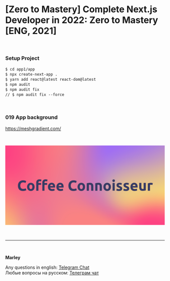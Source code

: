 # [Zero to Mastery] Complete Next.js Developer in 2022: Zero to Mastery [ENG, 2021]

<br/>

### Setup Project

```
$ cd app1/app
$ npx create-next-app .
$ yarn add react@latest react-dom@latest
$ npm audit
$ npm audit fix
// $ npm audit fix --force
```

<br/>

### 019 App background

https://meshgradient.com/

<br/>

![Application](/img/pic-p01.png?raw=true)

<br/>

---

<br/>

**Marley**

Any questions in english: <a href="https://jsdev.org/chat/">Telegram Chat</a>  
Любые вопросы на русском: <a href="https://jsdev.ru/chat/">Телеграм чат</a>
